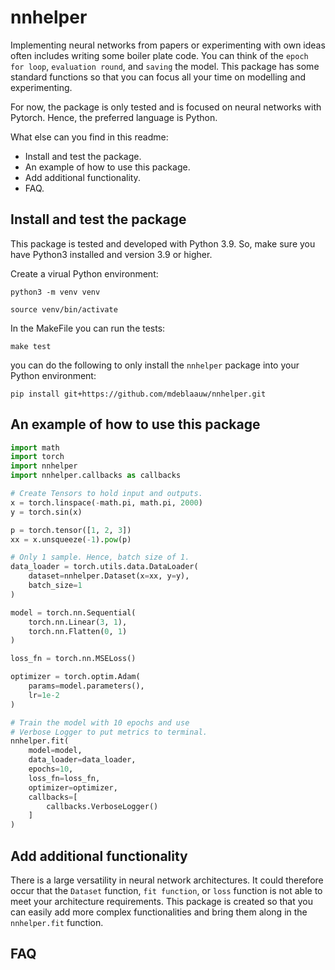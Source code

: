 # nnhelper
Implementing neural networks from papers or experimenting with own ideas often includes writing some boiler plate code. You can think of the `epoch for loop`, `evaluation round`, and `saving` the model. This package has some standard functions so that you can focus all your time on modelling and experimenting.

For now, the package is only tested and is focused on neural networks with Pytorch. Hence, the preferred language is Python.

What else can you find in this readme:

* Install and test the package.
* An example of how to use this package.
* Add additional functionality.
* FAQ.

## Install and test the package
This package is tested and developed with Python 3.9. So, make sure you have Python3 installed and version 3.9 or higher.

Create a virual Python environment:

`python3 -m venv venv`

`source venv/bin/activate`

In the MakeFile you can run the tests:

`make test`

you can do the following to only install the `nnhelper` package into your Python environment:

`pip install git+https://github.com/mdeblaauw/nnhelper.git`

## An example of how to use this package

```python
import math
import torch
import nnhelper
import nnhelper.callbacks as callbacks

# Create Tensors to hold input and outputs.
x = torch.linspace(-math.pi, math.pi, 2000)
y = torch.sin(x)

p = torch.tensor([1, 2, 3])
xx = x.unsqueeze(-1).pow(p)

# Only 1 sample. Hence, batch size of 1.
data_loader = torch.utils.data.DataLoader(
    dataset=nnhelper.Dataset(x=xx, y=y),
    batch_size=1
)

model = torch.nn.Sequential(
    torch.nn.Linear(3, 1),
    torch.nn.Flatten(0, 1)
)

loss_fn = torch.nn.MSELoss()

optimizer = torch.optim.Adam(
    params=model.parameters(),
    lr=1e-2
)

# Train the model with 10 epochs and use
# Verbose Logger to put metrics to terminal.
nnhelper.fit(
    model=model,
    data_loader=data_loader,
    epochs=10,
    loss_fn=loss_fn,
    optimizer=optimizer,
    callbacks=[
        callbacks.VerboseLogger()
    ]
)
```

## Add additional functionality
There is a large versatility in neural network architectures. It could therefore occur that the `Dataset` function, `fit function`, or `loss` function is not able to meet your architecture requirements. This package is created so that you can easily add more complex functionalities and bring them along in the `nnhelper.fit` function.

## FAQ